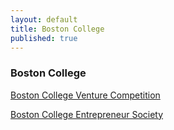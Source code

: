 ```yaml
---
layout: default
title: Boston College
published: true
---
```


### Boston College
 
[Boston College Venture Competition ](http://bcvc.org/)
 
[Boston College Entrepreneur Society](http://bc.orgsync.com/org/entrepreneursociety42148/About)